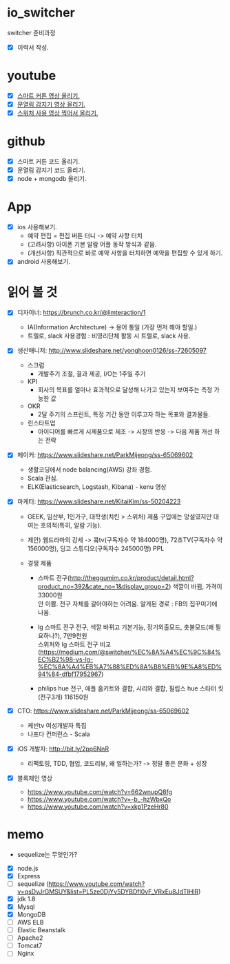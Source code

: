 # io_switcher
switcher 준비과정

- [x] 이력서 작성.

# youtube
  - [x] <a href="https://youtu.be/rkjlQZ1QfGQ" target="_blank">스마트 커튼 영상 올리기.</a> 
  - [x] <a href="https://youtu.be/UoB2JB032YY" target="_blank">문열림 감지기 영상 올리기.</a>
  - [x] <a href="https://youtu.be/QHLalVsXmIE" target="_blank">스위처 사용 영상 찍어서 올리기.</a>

# github
  - [x] 스마트 커튼 코드 올리기. 
  - [x] 문열림 감지기 코드 올리기. 
  - [x] node + mongodb 올리기.

# App
  - [x] ios 사용해보기.
    - 예약 편집 = 편집 버튼 터니 -> 예약 사항 터치
    - (고려사항) 아이폰 기본 알람 어플 동작 방식과 같음.
    - (개선사항) 직관적으로 바로 예약 사항을 터치하면 예약을 편집할 수 있게 하기.
  - [x] android 사용해보기.

# 읽어 볼 것
  - [x] 디자이너: https://brunch.co.kr/@limteraction/1
    - IA(Information Architecture) -> 용어 통일 (가장 먼저 해야 할일.)
    - 트렐로, slack 사용경험 : 비영리단체 활동 시 트렐로, slack 사용.
    
  - [X] 생산매니저: http://www.slideshare.net/yonghoon0126/ss-72605097
    - 스크럼
      - 개발주기 조절, 결과 제공, I/O는 1주일 주기
    - KPI
      - 회사의 목표를 얼마나 효과적으로 달성해 나가고 있는지 보여주는 측정 가능한 값
    - OKR
      - 2달 주기의 스프린트, 특정 기간 동안 이루고자 하는 목표와 결과물들.
    - 린스타트업
      - 아이디어를 빠르게 시제품으로 제조 -> 시장의 반응 -> 다음 제품 개선 하는 전략

  - [X] 메이커: https://www.slideshare.net/ParkMijeong/ss-65069602
    - 생활코딩에서 node balancing(AWS) 강좌 경험.
    - Scala 관심.
    - ELK(Elasticsearch, Logstash, Kibana) - kenu 영상
    
  - [X] 마케터: https://www.slideshare.net/KitaiKim/ss-50204223
    - GEEK, 임산부, 1인가구, 대학생(치킨 > 스위처)
      제품 구입에는 망설였지만 대여는 호의적(특히, 알람 기능). 
    
    - 제안) 웹드라마의 강세 -> 콬tv(구독자수 약 184000명), 72초TV(구독자수 약 156000명), 딩고 스튜디오(구독자수 245000명)
           PPL
    
    - 경쟁 제품 
      - 스마트 전구(http://theggumim.co.kr/product/detail.html?product_no=392&cate_no=1&display_group=2)
        색깔이 바뀜, 가격이 33000원 <br>
        안 이쁨. 전구 자체를 갈아야하는 어려움. 알게된 경로 : FB의 집꾸미기에 나옴.
     
      - lg 스마트 전구
        전구, 색깔 바뀌고 기본기능, 장기외출모드, 촛불모드(왜 필요하나?), 7만9천원 <br>
        스위처와 lg 스마트 전구 비교(https://medium.com/@switcher/%EC%8A%A4%EC%9C%84%EC%B2%98-vs-lg-%EC%8A%A4%EB%A7%88%ED%8A%B8%EB%9E%A8%ED%94%84-dfbf17952967)
        
      - philips hue
        전구, 애플 홈키트와 결합, 시리와 결합, 필립스 hue 스타터 킷(전구3개) 116150원
        
  - [x] CTO: https://www.slideshare.net/ParkMijeong/ss-65069602
    - 케빈tv 여성개발자 특집
    - 나프다 컨퍼런스 - Scala
    
  - [x] iOS 개발자: http://bit.ly/2pp6NnR
    - 리팩토링, TDD, 협업, 코드리뷰, 왜 일하는가? -> 정말 좋은 문화 + 성장
    
  - [x] 블록체인 영상 
    - https://www.youtube.com/watch?v=662wnupQ8fg
    - https://www.youtube.com/watch?v=-b_-hzWbxQo
    - https://www.youtube.com/watch?v=xkp1PzeHr80
    
    
# memo

  - sequelize는 무엇인가?
  - [x] node.js
  - [x] Express 
  - [ ] sequelize (https://www.youtube.com/watch?v=qsDvJrGMSUY&list=PL5ze0DjYv5DYBDfl0vF_VRxEu8JdTIHlR)
  - [x] jdk 1.8
  - [x] Mysql
  - [x] MongoDB
  - [ ] AWS ELB
  - [ ] Elastic Beanstalk
  - [ ] Apache2
  - [ ] Tomcat7
  - [ ] Nginx